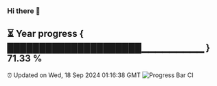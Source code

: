 ### Hi there 👋
⏳ Year progress { █████████████████████▁▁▁▁▁▁▁▁▁ } 71.33 %
---
⏰ Updated on Wed, 18 Sep 2024 01:16:38 GMT
![Progress Bar CI](https://github.com/liununu/liununu/workflows/Progress%20Bar%20CI/badge.svg)
